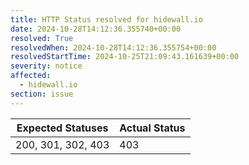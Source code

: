 ```yaml
---
title: HTTP Status resolved for hidewall.io
date: 2024-10-28T14:12:36.355740+00:00
resolved: True
resolvedWhen: 2024-10-28T14:12:36.355754+00:00
resolvedStartTime: 2024-10-25T21:09:43.161639+00:00
severity: notice
affected:
  - hidewall.io
section: issue
---
```


| Expected Statuses | Actual Status  |
|-------------------|----------------|
| 200, 301, 302, 403 | 403 |
